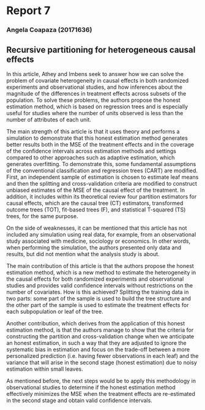 # Report 7
### Angela Coapaza (20171636)

## Recursive partitioning for heterogeneous causal effects



In this article, Athey and Imbens seek to answer how we can solve the problem of covariate heterogeneity in causal effects in both randomized experiments and observational studies, and how inferences about the magnitude of the differences in treatment effects across subsets of the population. To solve these problems, the authors propose the honest estimation method, which is based on regression trees and is especially useful for studies where the number of units observed is less than the number of attributes of each unit.


The main strength of this article is that it uses theory and performs a simulation to demonstrate that this honest estimation method generates better results both in the MSE of the treatment effects and in the coverage of the confidence intervals  across estimation methods and settings compared to other approaches such as adaptive estimation, which generates overfitting. To demonstrate this, some fundamental assumptions of the conventional classification and regression trees (CART) are modified. First, an independent sample of estimation is chosen to estimate leaf means and then the splitting and cross-validation criteria are modified to construct unbiased estimates of the MSE of the causal effect of the treatment. In addition, it includes within its theoretical review four partition estimators for causal effects, which are the causal tree (CT) estimators, transformed outcome trees (TOT), fit-based trees (F), and statistical T-squared (TS) trees, for the same purpose.

On the side of weaknesses, it can be mentioned that this article has not included any simulation using real data, for example, from an observational study associated with medicine, sociology or economics. In other words, when performing the simulation, the authors presented only data and results, but did not mention what the analysis study is about.

The main contribution of this article is that the authors propose the honest estimation method, which is a new method to estimate the heterogeneity in the causal effects for both randomized experiments and observational studies and provides valid confidence intervals without restrictions on the number of covariates. How is this achieved? Splitting the training data in two parts: some part of the sample is used to build the tree structure and the other part of the sample is used to estimate the treatment effects for each subpopulation or leaf of the tree. 

Another contribution, which derives from the application of this honest estimation method, is that the authors manage to show that the criteria for constructing the partition and cross-validation change when we anticipate an honest estimation, in such a way that they are adjusted to ignore the systematic bias in estimation and focus on the trade-off between a more personalized prediction (i.e. having fewer observations in each leaf) and the variance that will arise in the second stage (honest estimation) due to noisy estimation within small leaves.

As mentioned before, the next steps would be to apply this methodology in observational studies to determine if the honest estimation method effectively minimizes the MSE when the treatment effects are re-estimated in the second stage and obtain valid confidence intervals.